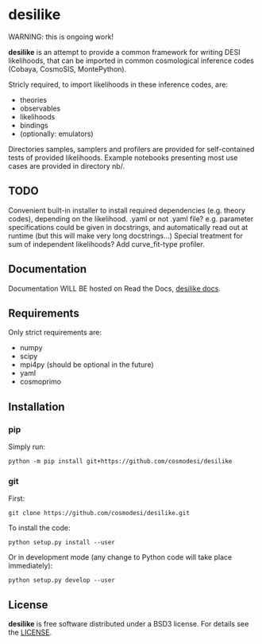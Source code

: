 # desilike

WARNING: this is ongoing work!

**desilike** is an attempt to provide a common framework for writing DESI likelihoods,
that can be imported in common cosmological inference codes (Cobaya, CosmoSIS, MontePython).

Stricly required, to import likelihoods in these inference codes, are:

  - theories
  - observables
  - likelihoods
  - bindings
  - (optionally: emulators)

Directories samples, samplers and profilers are provided for self-contained tests of provided likelihoods.
Example notebooks presenting most use cases are provided in directory nb/.

## TODO

Convenient built-in installer to install required dependencies (e.g. theory codes), depending on the likelihood.
.yaml or not .yaml file? e.g. parameter specifications could be given in docstrings, and automatically read out at runtime
(but this will make very long docstrings...)
Special treatment for sum of independent likelihoods?
Add curve_fit-type profiler.

## Documentation

Documentation WILL BE hosted on Read the Docs, [desilike docs](https://desilike.readthedocs.io/).

## Requirements

Only strict requirements are:

  - numpy
  - scipy
  - mpi4py (should be optional in the future)
  - yaml
  - cosmoprimo

## Installation

### pip

Simply run:
```
python -m pip install git+https://github.com/cosmodesi/desilike
```

### git

First:
```
git clone https://github.com/cosmodesi/desilike.git
```
To install the code:
```
python setup.py install --user
```
Or in development mode (any change to Python code will take place immediately):
```
python setup.py develop --user
```

## License

**desilike** is free software distributed under a BSD3 license. For details see the [LICENSE](https://github.com/cosmodesi/desilike/blob/main/LICENSE).
